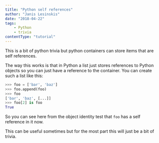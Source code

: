 ```yaml
---
title: "Python self references"
author: "Janis Lesinskis"
date: "2018-04-22"
tags:
    - Python
    - trivia
contentType: "tutorial"
---
```

This is a bit of python trivia but python containers can store items that are self references.

<!-- end excerpt -->

The way this works is that in Python a list just stores references to Python objects so you can just have a reference to the container. You can create such a list like this:

```python
>>> foo = ['bar', 'baz']
>>> foo.append(foo)
>>> foo
['bar', 'baz', [...]]
>>> foo[2] is foo
True
```

So you can see here from the object identity test that `foo` has a self reference in it now.

This can be useful sometimes but for the most part this will just be a bit of trivia.
